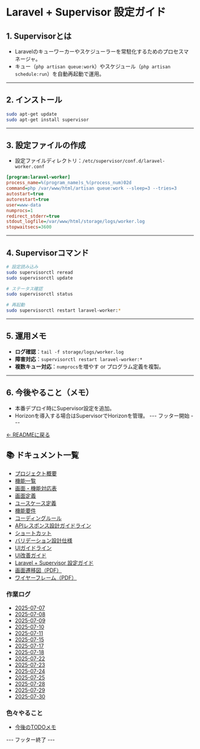 
# Laravel + Supervisor 設定ガイド

## 1. Supervisorとは
- Laravelのキューワーカーやスケジューラーを常駐化するためのプロセスマネージャ。
- キュー（`php artisan queue:work`）やスケジュール（`php artisan schedule:run`）を自動再起動で運用。

---

## 2. インストール
```bash
sudo apt-get update
sudo apt-get install supervisor
```

---

## 3. 設定ファイルの作成
- 設定ファイルディレクトリ：`/etc/supervisor/conf.d/laravel-worker.conf`

```ini
[program:laravel-worker]
process_name=%(program_name)s_%(process_num)02d
command=php /var/www/html/artisan queue:work --sleep=3 --tries=3
autostart=true
autorestart=true
user=www-data
numprocs=1
redirect_stderr=true
stdout_logfile=/var/www/html/storage/logs/worker.log
stopwaitsecs=3600
```

---

## 4. Supervisorコマンド
```bash
# 設定読み込み
sudo supervisorctl reread
sudo supervisorctl update

# ステータス確認
sudo supervisorctl status

# 再起動
sudo supervisorctl restart laravel-worker:*
```

---

## 5. 運用メモ
- **ログ確認**：`tail -f storage/logs/worker.log`
- **障害対応**：`supervisorctl restart laravel-worker:*`
- **複数キュー対応**：`numprocs`を増やす or プログラム定義を複製。

---

## 6. 今後やること（メモ）
- 本番デプロイ時にSupervisor設定を追加。
- Horizonを導入する場合はSupervisorでHorizonを管理。
--- フッター開始 ---

[← READMEに戻る](../README.md)

## 📚 ドキュメント一覧

- [プロジェクト概要](project-overview.md)
- [機能一覧](features.md)
- [画面・機能対応表](function_screen_map.md)
- [画面定義](screens.md)
- [ユースケース定義](usecase_reserve.md)
- [機能要件](functional_requirements.md)
- [コーディングルール](coding-rules.md)
- [APIレスポンス設計ガイドライン](api_response.md)
- [ショートカット](shortcuts.md)
- [バリデーション設計仕様](validation_spec.md)
- [UIガイドライン](ui_guideline.md)
- [UI改善ガイド](ui_improvement_guide.md)
- [Laravel + Supervisor 設定ガイド](supervisor.md)
- [画面遷移図（PDF）](画面遷移図.pdf)
- [ワイヤーフレーム（PDF）](ワイヤーフレーム.pdf)

### 作業ログ
- [2025-07-07](logs/2025-07-07.md)
- [2025-07-08](logs/2025-07-08.md)
- [2025-07-09](logs/2025-07-09.md)
- [2025-07-10](logs/2025-07-10.md)
- [2025-07-11](logs/2025-07-11.md)
- [2025-07-15](logs/2025-07-15.md)
- [2025-07-17](logs/2025-07-17.md)
- [2025-07-18](logs/2025-07-18.md)
- [2025-07-22](logs/2025-07-22.md)
- [2025-07-23](logs/2025-07-23.md)
- [2025-07-24](logs/2025-07-24.md)
- [2025-07-25](logs/2025-07-25.md)
- [2025-07-28](logs/2025-07-28.md)
- [2025-07-29](logs/2025-07-29.md)
- [2025-07-30](logs/2025-07-30.md)

### 色々やること
- [今後のTODOメモ](todo.md)

--- フッター終了 ---
